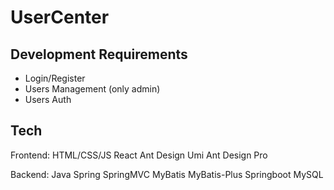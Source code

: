 # UserCenter
## Development Requirements
-   Login/Register
-   Users Management (only admin)
-   Users Auth

## Tech
Frontend:
    HTML/CSS/JS
    React
    Ant Design
    Umi
    Ant Design Pro

Backend:
    Java
    Spring
    SpringMVC
    MyBatis
    MyBatis-Plus
    Springboot
    MySQL